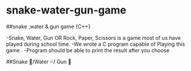 # snake-water-gun-game

##snake ,water &amp; gun game {C++}

-Snake, Water, Gun  OR  Rock, Paper, Scissors is a game most of us have played during school time.
-We wrote a C program capable of Playing this game .
-Program should be able to print the result after you choose 

##Snake 🐍/Water 💦/ Gun 🔫
